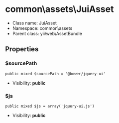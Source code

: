 common\assets\JuiAsset
===============






* Class name: JuiAsset
* Namespace: common\assets
* Parent class: yii\web\AssetBundle





Properties
----------


### $sourcePath

    public mixed $sourcePath = '@bower/jquery-ui'





* Visibility: **public**


### $js

    public mixed $js = array('jquery-ui.js')





* Visibility: **public**


